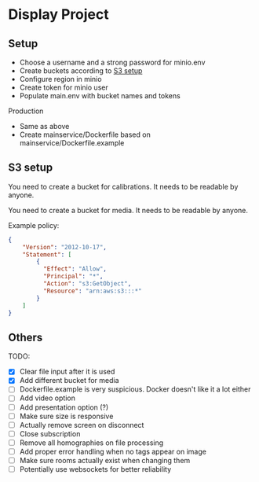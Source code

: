 # Display Project

## Setup

- Choose a username and a strong password for minio.env
- Create buckets according to [S3 setup](#s3-setup)
- Configure region in minio
- Create token for minio user
- Populate main.env with bucket names and tokens

Production

- Same as above
- Create mainservice/Dockerfile based on mainservice/Dockerfile.example

## S3 setup

You need to create a bucket for calibrations. It needs to be readable by anyone.

You need to create a bucket for media. It needs to be readable by anyone.

Example policy:

```json
{
    "Version": "2012-10-17",
    "Statement": [
        {
          "Effect": "Allow",
          "Principal": "*",
          "Action": "s3:GetObject",
          "Resource": "arn:aws:s3:::*"
        }
    ]
}
```

## Others

TODO:

- [x] Clear file input after it is used
- [x] Add different bucket for media
- [ ] Dockerfile.example is very suspicious. Docker doesn't like it a lot either
- [ ] Add video option
- [ ] Add presentation option (?)
- [ ] Make sure size is responsive
- [ ] Actually remove screen on disconnect
- [ ] Close subscription
- [ ] Remove all homographies on file processing
- [ ] Add proper error handling when no tags appear on image
- [ ] Make sure rooms actually exist when changing them
- [ ] Potentially use websockets for better reliability
